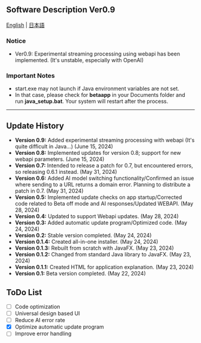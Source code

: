 ## Software Description Ver0.9

[English](ReadmeEn.md) | [日本語](Readme.md) 

### Notice
- Ver0.9:  Experimental streaming processing using webapi has been implemented. (It's unstable, especially with OpenAI)

### Important Notes
-  start.exe may not launch if Java environment variables are not set. 
- In that case, please check for **betaapp** in your Documents folder and run **java_setup.bat**.  Your system will restart after the process.

---

## Update History

- **Version 0.9:** Added experimental streaming processing with webapi (It's quite difficult in Java...) (June 15, 2024)
- **Version 0.8:** Implemented updates for version 0.8; support for new webapi parameters. (June 15, 2024)
- **Version 0.7:**  Intended to release a patch for 0.7, but encountered errors, so releasing 0.6.1 instead. (May 31, 2024)
- **Version 0.6:** Added AI model switching functionality/Confirmed an issue where sending to a URL returns a domain error. Planning to distribute a patch in 0.7. (May 31, 2024)
- **Version 0.5:** Implemented update checks on app startup/Corrected code related to Beta off mode and AI responses/Updated WEBAPI. (May 28, 2024)
- **Version 0.4:**  Updated to support Webapi updates. (May 28, 2024)
- **Version 0.3:** Added automatic update program/Optimized code. (May 24, 2024)
- **Version 0.2:** Stable version completed. (May 24, 2024)
- **Version 0.1.4:** Created all-in-one installer. (May 24, 2024)
- **Version 0.1.3:** Rebuilt from scratch with JavaFX. (May 23, 2024)
- **Version 0.1.2:**  Changed from standard Java library to JavaFX. (May 23, 2024)
- **Version 0.1.1:** Created HTML for application explanation. (May 23, 2024)
- **Version 0.1:** Beta version completed. (May 22, 2024)

## ToDo List

- [ ] Code optimization
- [ ] Universal design based UI
- [ ] Reduce AI error rate
- [x] Optimize automatic update program 
- [ ] Improve error handling 
